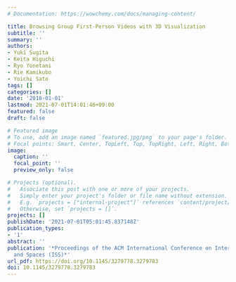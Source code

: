 ```yaml
---
# Documentation: https://wowchemy.com/docs/managing-content/

title: Browsing Group First-Person Videos with 3D Visualization
subtitle: ''
summary: ''
authors:
- Yuki Sugita
- Keita Higuchi
- Ryo Yonetani
- Rie Kamikubo
- Yoichi Sato
tags: []
categories: []
date: '2018-01-01'
lastmod: 2021-07-01T14:01:46+09:00
featured: false
draft: false

# Featured image
# To use, add an image named `featured.jpg/png` to your page's folder.
# Focal points: Smart, Center, TopLeft, Top, TopRight, Left, Right, BottomLeft, Bottom, BottomRight.
image:
  caption: ''
  focal_point: ''
  preview_only: false

# Projects (optional).
#   Associate this post with one or more of your projects.
#   Simply enter your project's folder or file name without extension.
#   E.g. `projects = ["internal-project"]` references `content/project/deep-learning/index.md`.
#   Otherwise, set `projects = []`.
projects: []
publishDate: '2021-07-01T05:01:45.837148Z'
publication_types:
- '1'
abstract: ''
publication: '*Proceedings of the ACM International Conference on Interactive Surfaces
  and Spaces (ISS)*'
url_pdf: https://doi.org/10.1145/3279778.3279783
doi: 10.1145/3279778.3279783
---
```

